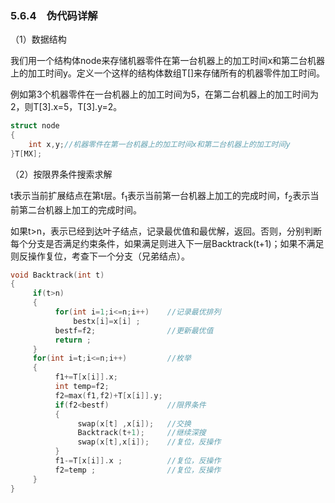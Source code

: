 ### 5.6.4　伪代码详解

（1）数据结构

我们用一个结构体node来存储机器零件在第一台机器上的加工时间x和第二台机器上的加工时间y。定义一个这样的结构体数组T[]来存储所有的机器零件加工时间。

例如第3个机器零件在一台机器上的加工时间为5，在第二台机器上的加工时间为2，则T[3].x=5，T[3].y=2。

```c
struct node
{
    int x,y;//机器零件在第一台机器上的加工时间x和第二台机器上的加工时间y
}T[MX];
```

（2）按限界条件搜索求解

t表示当前扩展结点在第t层。f<sub class="my_markdown">1</sub>表示当前第一台机器上加工的完成时间，f<sub>2</sub>表示当前第二台机器上加工的完成时间。

如果t>n，表示已经到达叶子结点，记录最优值和最优解，返回。否则，分别判断每个分支是否满足约束条件，如果满足则进入下一层Backtrack(t+1)；如果不满足则反操作复位，考查下一个分支（兄弟结点）。

```c
void Backtrack(int t)
{
     if(t>n)
     {
          for(int i=1;i<=n;i++)    //记录最优排列
              bestx[i]=x[i] ;
          bestf=f2;                //更新最优值
          return ;
     }
     for(int i=t;i<=n;i++)         //枚举
     {
          f1+=T[x[i]].x;
          int temp=f2;
          f2=max(f1,f2)+T[x[i]].y;
          if(f2<bestf)             //限界条件
          {
               swap(x[t] ,x[i]);   //交换
               Backtrack(t+1);     //继续深搜
               swap(x[t],x[i]);    //复位，反操作
          }
          f1-=T[x[i]].x ;          //复位，反操作
          f2=temp ;                //复位，反操作
     }
}
```

